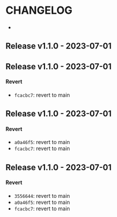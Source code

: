 # CHANGELOG

#### 
- 


## Release v1.1.0 - 2023-07-01

## Release v1.1.0 - 2023-07-01
#### Revert
- `fcacbc7`: revert to main


## Release v1.1.0 - 2023-07-01
#### Revert
- `a0a46f5`: revert to main
- `fcacbc7`: revert to main


## Release v1.1.0 - 2023-07-01
#### Revert
- `3556644`: revert to main
- `a0a46f5`: revert to main
- `fcacbc7`: revert to main

